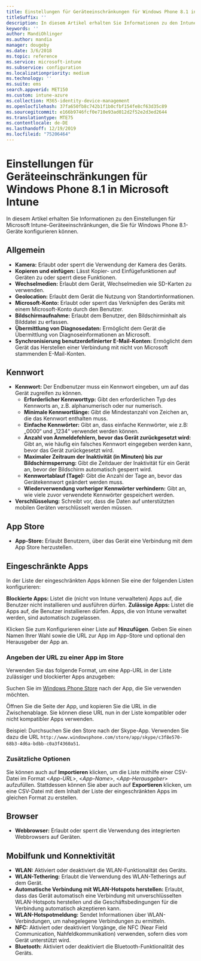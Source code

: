 ```yaml
---
title: Einstellungen für Geräteeinschränkungen für Windows Phone 8.1 in Microsoft Intune
titleSuffix: ''
description: In diesem Artikel erhalten Sie Informationen zu den Intune-Einstellungen zur Steuerung von Geräteeinstellungen und -funktionen auf Windows Phone 8.1-Geräten.
keywords: ''
author: MandiOhlinger
ms.author: mandia
manager: dougeby
ms.date: 3/6/2018
ms.topic: reference
ms.service: microsoft-intune
ms.subservice: configuration
ms.localizationpriority: medium
ms.technology: ''
ms.suite: ems
search.appverid: MET150
ms.custom: intune-azure
ms.collection: M365-identity-device-management
ms.openlocfilehash: 37fa650fb8c742b1f1b0cfbf154fe8cf63d35c89
ms.sourcegitcommit: e166b9746fcf0e710e93ad012d2f52e2d3ed2644
ms.translationtype: MTE75
ms.contentlocale: de-DE
ms.lasthandoff: 12/19/2019
ms.locfileid: "75206464"
---
```

# <a name="microsoft-intune-windows-phone-81-device-restriction-settings"></a>Einstellungen für Geräteeinschränkungen für Windows Phone 8.1 in Microsoft Intune



In diesem Artikel erhalten Sie Informationen zu den Einstellungen für Microsoft Intune-Geräteeinschränkungen, die Sie für Windows Phone 8.1-Geräte konfigurieren können.


## <a name="general"></a>Allgemein

- **Kamera:** Erlaubt oder sperrt die Verwendung der Kamera des Geräts.
- **Kopieren und einfügen:** Lässt Kopier- und Einfügefunktionen auf Geräten zu oder sperrt diese Funktionen.
- **Wechselmedien:** Erlaubt dem Gerät, Wechselmedien wie SD-Karten zu verwenden.
- **Geolocation:** Erlaubt dem Gerät die Nutzung von Standortinformationen.
- **Microsoft-Konto:** Erlaubt oder sperrt das Verknüpfen des Geräts mit einem Microsoft-Konto durch den Benutzer.
- **Bildschirmaufnahme:** Erlaubt dem Benutzer, den Bildschirminhalt als Bilddatei zu erfassen.
- **Übermittlung von Diagnosedaten:** Ermöglicht dem Gerät die Übermittlung von Diagnoseinformationen an Microsoft.
- **Synchronisierung benutzerdefinierter E-Mail-Konten:** Ermöglicht dem Gerät das Herstellen einer Verbindung mit nicht von Microsoft stammenden E-Mail-Konten.

## <a name="password"></a>Kennwort

- **Kennwort:** Der Endbenutzer muss ein Kennwort eingeben, um auf das Gerät zugreifen zu können.
  - **Erforderlicher Kennworttyp:** Gibt den erforderlichen Typ des Kennworts an, z.B. alphanumerisch oder nur numerisch.
  - **Minimale Kennwortlänge:** Gibt die Mindestanzahl von Zeichen an, die das Kennwort enthalten muss.
  - **Einfache Kennwörter:** Gibt an, dass einfache Kennwörter, wie z.B: „0000“ und „1234“ verwendet werden können.
  - **Anzahl von Anmeldefehlern, bevor das Gerät zurückgesetzt wird:** Gibt an, wie häufig ein falsches Kennwort eingegeben werden kann, bevor das Gerät zurückgesetzt wird.
  - **Maximaler Zeitraum der Inaktivität (in Minuten) bis zur Bildschirmsperrung:** Gibt die Zeitdauer der Inaktivität für ein Gerät an, bevor der Bildschirm automatisch gesperrt wird.
  - **Kennwortablauf (Tage):** Gibt die Anzahl der Tage an, bevor das Gerätekennwort geändert werden muss.
  - **Wiederverwendung vorheriger Kennwörter verhindern:** Gibt an, wie viele zuvor verwendete Kennwörter gespeichert werden.
- **Verschlüsselung:** Schreibt vor, dass die Daten auf unterstützten mobilen Geräten verschlüsselt werden müssen.

## <a name="app-store"></a>App Store

- **App-Store:** Erlaubt Benutzern, über das Gerät eine Verbindung mit dem App Store herzustellen.

## <a name="restricted-apps"></a>Eingeschränkte Apps

In der Liste der eingeschränkten Apps können Sie eine der folgenden Listen konfigurieren:

**Blockierte Apps:** Listet die (nicht von Intune verwalteten) Apps auf, die Benutzer nicht installieren und ausführen dürfen.
**Zulässige Apps:** Listet die Apps auf, die Benutzer installieren dürfen. Apps, die von Intune verwaltet werden, sind automatisch zugelassen.

Klicken Sie zum Konfigurieren einer Liste auf **Hinzufügen**. Geben Sie einen Namen Ihrer Wahl sowie die URL zur App im App-Store und optional den Herausgeber der App an.

### <a name="how-to-specify-the-url-to-an-app-in-the-store"></a>Angeben der URL zu einer App im Store

Verwenden Sie das folgende Format, um eine App-URL in der Liste zulässiger und blockierter Apps anzugeben:

Suchen Sie im [Windows Phone Store](https://www.microsoft.com/store/apps/windows-phone) nach der App, die Sie verwenden möchten.

Öffnen Sie die Seite der App, und kopieren Sie die URL in die Zwischenablage. Sie können diese URL nun in der Liste kompatibler oder nicht kompatibler Apps verwenden.

Beispiel: Durchsuchen Sie den Store nach der Skype-App. Verwenden Sie dazu die URL `http://www.windowsphone.com/store/app/skype/c3f8e570-68b3-4d6a-bdbb-c0a3f4360a51`.



### <a name="additional-options"></a>Zusätzliche Optionen

Sie können auch auf **Importieren** klicken, um die Liste mithilfe einer CSV-Datei im Format <*App-URL*>, <*App-Name*>, <*App-Herausgeber*> aufzufüllen. Stattdessen können Sie aber auch auf **Exportieren** klicken, um eine CSV-Datei mit dem Inhalt der Liste der eingeschränkten Apps im gleichen Format zu erstellen.


## <a name="browser"></a>Browser

- **Webbrowser:** Erlaubt oder sperrt die Verwendung des integrierten Webbrowsers auf Geräten.

## <a name="cellular-and-connectivity"></a>Mobilfunk und Konnektivität

- **WLAN:** Aktiviert oder deaktiviert die WLAN-Funktionalität des Geräts.
- **WLAN-Tethering:** Erlaubt die Verwendung des WLAN-Tetherings auf dem Gerät.
- **Automatische Verbindung mit WLAN-Hotspots herstellen:** Erlaubt, dass das Gerät automatisch eine Verbindung mit unverschlüsselten WLAN-Hotspots herstellen und die Geschäftsbedingungen für die Verbindung automatisch akzeptieren kann.
- **WLAN-Hotspotmeldung:** Sendet Informationen über WLAN-Verbindungen, um nahegelegene Verbindungen zu ermitteln.
- **NFC:** Aktiviert oder deaktiviert Vorgänge, die NFC (Near Field Communication, Nahfeldkommunikation) verwenden, sofern dies vom Gerät unterstützt wird.
- **Bluetooth:** Aktiviert oder deaktiviert die Bluetooth-Funktionalität des Geräts.
